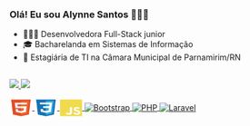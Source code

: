 ### Olá! Eu sou Alynne Santos 👩🏻‍🦰

<ul>
  <li>👩🏻‍💻 Desenvolvedora Full-Stack junior</li>
  <li>🎓 Bacharelanda em Sistemas de Informação</li>
  <li>💼 Estagiária de TI na Câmara Municipal de Parnamirim/RN</li>
</ul>

##

<div>
  <a href="https://github.com/alynnesantos">
  <img height="180em" src="https://github-readme-stats.vercel.app/api?username=alynnesantos&show_icons=true&theme=dark"/>
  <img height="180em" src="https://github-readme-stats.vercel.app/api/top-langs/?username=alynnesantos&layout=compact&langs_count=16&theme=dark"/>
</div>

<div style="display: inline_block"><br>
  <img align="center" alt="HTML" height="30" width="40" src="https://raw.githubusercontent.com/devicons/devicon/master/icons/html5/html5-original.svg">
  <img align="center" alt="CSS" height="30" width="40" src="https://raw.githubusercontent.com/devicons/devicon/master/icons/css3/css3-original.svg">
  <img align="center" alt="Js" height="30" width="40" src="https://raw.githubusercontent.com/devicons/devicon/master/icons/javascript/javascript-plain.svg">
  <img align="center" alt="Bootstrap" height="30" width="40" src="https://cdn.jsdelivr.net/gh/devicons/devicon@latest/icons/bootstrap/bootstrap-original.svg">
  <img align="center" alt="PHP" height="30" width="40" src="https://cdn.jsdelivr.net/gh/devicons/devicon@latest/icons/php/php-original.svg">
  <img align="center" alt="Laravel" height="30" width="40" src="https://cdn.jsdelivr.net/gh/devicons/devicon@latest/icons/laravel/laravel-original.svg">
</div>
  
